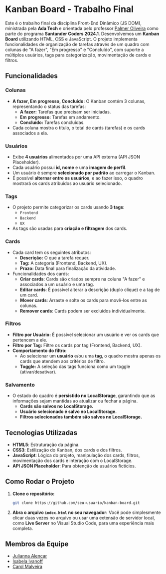 # Kanban Board - Trabalho Final

Este é o trabalho final da disciplina Front-End Dinâmico (JS DOM), ministrada pela **Ada Tech** e orientada pelo professor [Palmer Oliveira](https://github.com/expalmer) como parte do programa **Santander Coders 2024.1**. Desenvolvemos um **Kanban Board** utilizando HTML, CSS e JavaScript. O projeto implementa funcionalidades de organização de tarefas através de um quadro com colunas de "A fazer", "Em progresso" e "Concluído", com suporte a múltiplos usuários, tags para categorização, movimentação de cards e filtros.

## Funcionalidades

### Colunas
- **A fazer, Em progresso, Concluído:** O Kanban contém 3 colunas, representando o status das tarefas:
  - **A fazer:** Tarefas que precisam ser iniciadas.
  - **Em progresso:** Tarefas em andamento.
  - **Concluído:** Tarefas concluídas.
- Cada coluna mostra o título, o total de cards (tarefas) e os cards associados a ela.

### Usuários
- Exibe **4 usuários** alimentados por uma API externa (API JSON Placeholder).
- Cada usuário possui **id, nome** e uma **imagem de perfil**.
- Um usuário é sempre **selecionado por padrão** ao carregar o Kanban.
- É possível **alternar entre os usuários**, e ao fazer isso, o quadro mostrará os cards atribuídos ao usuário selecionado.

### Tags
- O projeto permite categorizar os cards usando **3 tags**:
  - `Frontend`
  - `Backend`
  - `UX`
- As tags são usadas para **criação e filtragem** dos cards.

### Cards
- Cada card tem os seguintes atributos:
  - **Descrição:** O que a tarefa requer.
  - **Tag:** A categoria (Frontend, Backend, UX).
  - **Prazo:** Data final para finalização da atividade.
- Funcionalidades dos cards:
  - **Criar cards**: Cards são criados sempre na coluna "A fazer" e associados a um usuário e uma tag.
  - **Editar cards**: É possível alterar a descrição (duplo clique) e a tag de um card.
  - **Mover cards**: Arraste e solte os cards para movê-los entre as colunas.
  - **Remover cards**: Cards podem ser excluídos individualmente.

### Filtros
- **Filtro por Usuário:** É possível selecionar um usuário e ver os cards que pertencem a ele.
- **Filtro por Tag:** Filtre os cards por tag (Frontend, Backend, UX).
- **Comportamento do filtro:**
  - Ao selecionar um **usuário** e/ou uma **tag**, o quadro mostra apenas os cards que atendem aos critérios de filtro.
  - **Toggle:** A seleção das tags funciona como um toggle (ativar/desativar).
  
### Salvamento
- O estado do quadro é **persistido no LocalStorage**, garantindo que as informações sejam mantidas ao atualizar ou fechar a página.
  - **Cards são salvos no LocalStorage.**
  - **Usuário selecionado é salvo no LocalStorage.**
  - **Filtros selecionados também são salvos no LocalStorage.**

## Tecnologias Utilizadas
- **HTML5**: Estruturação da página.
- **CSS3**: Estilização do Kanban, dos cards e dos filtros.
- **JavaScript**: Lógica do projeto, manipulação dos cards, filtros, movimentação dos cards e interação com o LocalStorage.
- **API JSON Placeholder**: Para obtenção de usuários fictícios.

## Como Rodar o Projeto

1. **Clone o repositório:**
    ```bash
    git clone https://github.com/seu-usuario/kanban-board.git
    ```

2. **Abra o arquivo `index.html` no seu navegador:** 
   Você pode simplesmente clicar duas vezes no arquivo ou usar uma extensão de servidor local, como **Live Server** no Visual Studio Code, para uma experiência mais completa.

## Membros da Equipe
- [Julianna Alencar](https://github.com/juliannalencar)
- [Isabela Ivanoff](https://github.com/isaivanoff)
- [Carol Malveira](https://github.com/carolmalveiraa)
